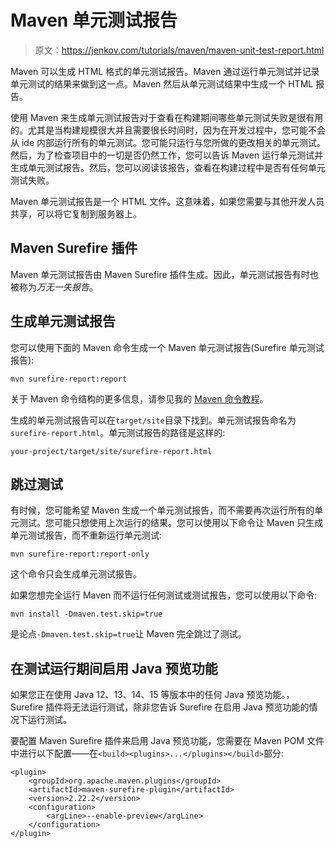 # Maven 单元测试报告

> 原文：<https://jenkov.com/tutorials/maven/maven-unit-test-report.html>

Maven 可以生成 HTML 格式的单元测试报告。Maven 通过运行单元测试并记录单元测试的结果来做到这一点。Maven 然后从单元测试结果中生成一个 HTML 报告。

使用 Maven 来生成单元测试报告对于查看在构建期间哪些单元测试失败是很有用的。尤其是当构建规模很大并且需要很长时间时，因为在开发过程中，您可能不会从 ide 内部运行所有的单元测试。您可能只运行与您所做的更改相关的单元测试。然后，为了检查项目中的一切是否仍然工作，您可以告诉 Maven 运行单元测试并生成单元测试报告。然后，您可以阅读该报告，查看在构建过程中是否有任何单元测试失败。

Maven 单元测试报告是一个 HTML 文件。这意味着，如果您需要与其他开发人员共享，可以将它复制到服务器上。

## Maven Surefire 插件

Maven 单元测试报告由 Maven Surefire 插件生成。因此，单元测试报告有时也被称为*万无一失报告*。

## 生成单元测试报告

您可以使用下面的 Maven 命令生成一个 Maven 单元测试报告(Surefire 单元测试报告):

```
mvn surefire-report:report

```

关于 Maven 命令结构的更多信息，请参见我的 [Maven 命令教程](maven-commands.html)。

生成的单元测试报告可以在`target/site`目录下找到。单元测试报告命名为`surefire-report.html`。单元测试报告的路径是这样的:

```
your-project/target/site/surefire-report.html

```

## 跳过测试

有时候，您可能希望 Maven 生成一个单元测试报告，而不需要再次运行所有的单元测试。您可能只想使用上次运行的结果。您可以使用以下命令让 Maven 只生成单元测试报告，而不重新运行单元测试:

```
mvn surefire-report:report-only

```

这个命令只会生成单元测试报告。

如果您想完全运行 Maven 而不运行任何测试或测试报告，您可以使用以下命令:

```
mvn install -Dmaven.test.skip=true

```

是论点`-Dmaven.test.skip=true`让 Maven 完全跳过了测试。

## 在测试运行期间启用 Java 预览功能

如果您正在使用 Java 12、13、14、15 等版本中的任何 Java 预览功能。，Surefire 插件将无法运行测试，除非您告诉 Surefire 在启用 Java 预览功能的情况下运行测试。

要配置 Maven Surefire 插件来启用 Java 预览功能，您需要在 Maven POM 文件中进行以下配置——在`<build><plugins>...</plugins></build>`部分:

```
<plugin>
    <groupId>org.apache.maven.plugins</groupId>
    <artifactId>maven-surefire-plugin</artifactId>
    <version>2.22.2</version>
    <configuration>
        <argLine>--enable-preview</argLine>
    </configuration>
</plugin>    

```